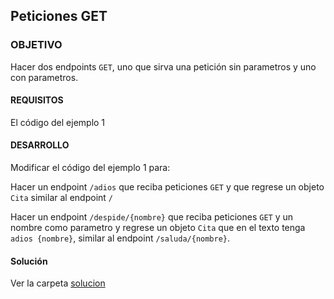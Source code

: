 ## Peticiones GET

### OBJETIVO 

Hacer dos endpoints `GET`, uno que sirva una petición sin parametros y uno con parametros.

#### REQUISITOS 

El código del ejemplo 1

#### DESARROLLO

Modificar el código del ejemplo 1 para:

Hacer un endpoint `/adios` que reciba peticiones `GET` y que regrese un objeto `Cita` similar al endpoint `/`

Hacer un endpoint `/despide/{nombre}` que reciba peticiones `GET` y un nombre como parametro y regrese un objeto `Cita` que en el texto tenga `adios {nombre}`, similar al endpoint `/saluda/{nombre}`.

#### Solución

Ver la carpeta [solucion](solucion)


